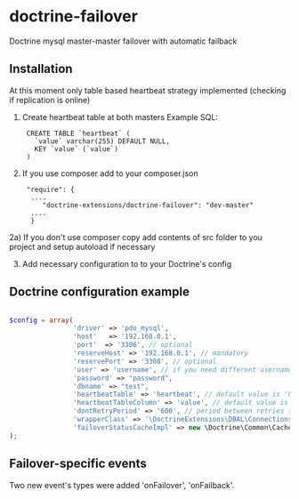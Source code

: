 doctrine-failover
=================

Doctrine mysql master-master failover with automatic failback


Installation
------------

At this moment only table based heartbeat strategy implemented (checking if replication is online)

1) Create heartbeat table at both masters
    Example SQL:


        CREATE TABLE `heartbeat` (
          `value` varchar(255) DEFAULT NULL,
          KEY `value` (`value`)
        )


2) If you use composer add to your composer.json

        "require": {
         ....
            "doctrine-extensions/doctrine-failover": "dev-master"
         ....
         }

2a) If you don't use composer copy add contents of src folder to you project and setup autoload if necessary

3) Add necessary configuration to to your Doctrine's config


Doctrine configuration example
------------------------------

```php

$config = array(
                'driver' => 'pdo_mysql',
                'host'   => '192.168.0.1',
                'port'  => '3306', // optional
                'reserveHost' => '192.168.0.1', // mandatory
                'reservePort' => '3308', // optional
                'user' => 'username', // if you need different username or password for reserve host use reserveUser and reservePassword
                'password' => "password",
                'dbname' => "test",
                'heartbeatTable' => 'heartbeat', // default value is 'heartbeat'
                'heartbeatTableColumn' => 'value', // default value is 'value'
                'dontRetryPeriod' => '600', // period between retries to failback to main host
                'wrapperClass' => '\DoctrineExtensions\DBAL\Connections\MasterMasterFailoverConnection', // mandatory
                'failoverStatusCacheImpl' => new \Doctrine\Common\Cache\ApcCache() // mandatory, should be instance of \Doctrine\Common\Cache
);

```

Failover-specific events
------------------------

Two new event's types were added 'onFailover', 'onFailback'.


